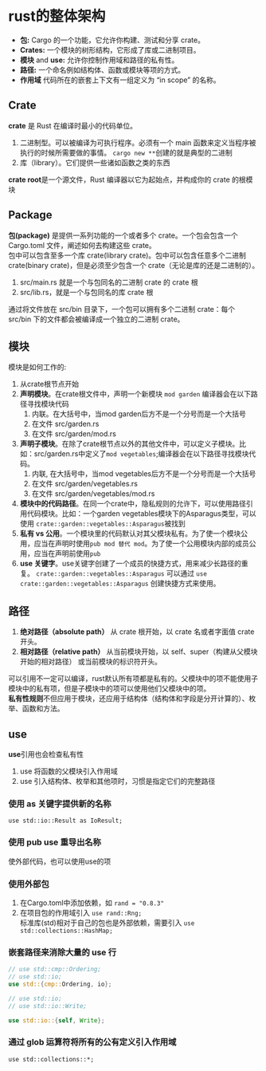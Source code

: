 # rust的整体架构
* **包:** Cargo 的一个功能，它允许你构建、测试和分享 crate。
* **Crates:** 一个模块的树形结构，它形成了库或二进制项目。
* **模块** and **use:** 允许你控制作用域和路径的私有性。
* **路径:** 一个命名例如结构体、函数或模块等项的方式。
* **作用域** 代码所在的嵌套上下文有一组定义为 “in scope” 的名称。

## Crate
**crate** 是 Rust 在编译时最小的代码单位。  
1. 二进制型。可以被编译为可执行程序。必须有一个 main 函数来定义当程序被执行的时候所需要做的事情。 `cargo new **`创建的就是典型的二进制
2. 库（library）。它们提供一些诸如函数之类的东西    

**crate root**是一个源文件，Rust 编译器以它为起始点，并构成你的 crate 的根模块  

## Package
**包(package)** 是提供一系列功能的一个或者多个 crate。一个包会包含一个 Cargo.toml 文件，阐述如何去构建这些 crate。  
包中可以包含至多一个库 crate(library crate)。包中可以包含任意多个二进制 crate(binary crate)，但是必须至少包含一个 crate（无论是库的还是二进制的）。  
1. src/main.rs 就是一个与包同名的二进制 crate 的 crate 根
2. src/lib.rs，就是一个与包同名的库 crate 根  

通过将文件放在 src/bin 目录下，一个包可以拥有多个二进制 crate：每个 src/bin 下的文件都会被编译成一个独立的二进制 crate。  

## 模块
模块是如何工作的:
1. 从crate根节点开始
2. **声明模块**。在crate根文件中，声明一个新模块 `mod garden` 编译器会在以下路径寻找模块代码
   1. 内联。在大括号中，当mod garden后方不是一个分号而是一个大括号
   2. 在文件 src/garden.rs
   3. 在文件 src/garden/mod.rs
3. **声明子模块**。在除了crate根节点以外的其他文件中，可以定义子模块。比如：src/garden.rs中定义了`mod vegetables`;编译器会在以下路径寻找模块代码。  
   1. 内联, 在大括号中，当mod vegetables后方不是一个分号而是一个大括号
   2. 在文件 src/garden/vegetables.rs
   3. 在文件 src/garden/vegetables/mod.rs
4. **模块中的代码路径**。在同一个crate中，隐私规则的允许下，可以使用路径引用代码模块。比如：一个garden vegetables模块下的Asparagus类型，可以使用 `crate::garden::vegetables::Asparagus`被找到  
5. **私有 vs 公用**。一个模块里的代码默认对其父模块私有。为了使一个模块公用，应当在声明时使用`pub mod 替代 mod`。为了使一个公用模块内部的成员公用，应当在声明前使用`pub`  
6. **use 关键字**。use关键字创建了一个成员的快捷方式，用来减少长路径的重复。 `crate::garden::vegetables::Asparagus` 可以通过 `use crate::garden::vegetables::Asparagus` 创建快捷方式来使用。

## 路径
1. **绝对路径（absolute path）** 从 crate 根开始，以 crate 名或者字面值 crate 开头。
2. **相对路径（relative path）** 从当前模块开始，以 self、super（构建从父模块开始的相对路径） 或当前模块的标识符开头。  

可以引用不一定可以编译，rust默认所有项都是私有的。父模块中的项不能使用子模块中的私有项，但是子模块中的项可以使用他们父模块中的项。    
**私有性规则**不但应用于模块，还应用于结构体（结构体和字段是分开计算的）、枚举、函数和方法。  

## use
**use**引用也会检查私有性  
1. use 将函数的父模块引入作用域  
2. use 引入结构体、枚举和其他项时，习惯是指定它们的完整路径  

### 使用 as 关键字提供新的名称
`use std::io::Result as IoResult;`  
### 使用 pub use 重导出名称
使外部代码，也可以使用use的项  
### 使用外部包
1. 在Cargo.toml中添加依赖，如 `rand = "0.8.3"`  
2. 在项目包的作用域引入 `use rand::Rng;`  
标准库(std)相对于自己的包也是外部依赖，需要引入 `use std::collections::HashMap;`  
### 嵌套路径来消除大量的 use 行
```rust
// use std::cmp::Ordering;
// use std::io;
use std::{cmp::Ordering, io};

// use std::io;
// use std::io::Write;

use std::io::{self, Write};
```

### 通过 glob 运算符将所有的公有定义引入作用域
`use std::collections::*;`  
